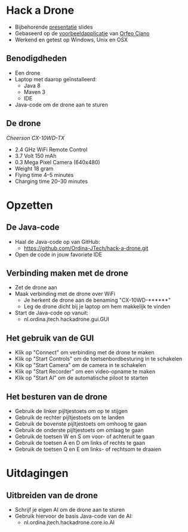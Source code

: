 # Hack a Drone

- Bijbehorende [presentatie] slides
- Gebaseerd op de [voorbeeldapplicatie] van [Orfeo Ciano]
- Werkend en getest op Windows, Unix en OSX


## Benodigdheden

- Een drone
- Laptop met daarop geïnstalleerd:
  - Java 8
  - Maven 3
  - IDE
- Java-code om de drone aan te sturen


## De drone

*Cheerson CX-10WD-TX*

- 2.4 GHz WiFi Remote Control
- 3.7 Volt 150 mAh
- 0.3 Mega Pixel Camera (640x480)
- Weight 18 gram
- Flying time 4–5 minutes
- Charging time 20–30 minutes


# Opzetten

## De Java-code

- Haal de Java-code op van GitHub:
  - https://github.com/Ordina-JTech/hack-a-drone.git
- Open de code in jouw favoriete IDE


## Verbinding maken met de drone

- Zet de drone aan
- Maak verbinding met de drone over WiFi
  - Je herkent de drone aan de benaming "CX-10WD-******"
  - Leg de drone dicht bij je laptop om hem makkelijk te vinden
- Start de Java-code op vanuit:
  - nl.ordina.jtech.hackadrone.gui.GUI


## Het gebruik van de GUI
  
- Klik op "Connect" om verbinding met de drone te maken
- Klik op "Start Controls" om de toetsenbordbesturing in te schakelen
- Klik op "Start Camera" om de camera in te schakelen
- Klik op "Start Recorder" om een video-opname te maken
- Klik op "Start AI" om de automatische piloot te starten


## Het besturen van de drone

- Gebruik de linker pijltjestoets om op te stijgen
- Gebruik de rechter pijltjestoets om te landen
- Gebruik de bovenste pijltjestoets om omhoog te gaan
- Gebruik de onderste pijltjestoets om omlaag te gaan
- Gebruik de toetsen W en S om voor- of achteruit te gaan
- Gebruik de toetsen A en D om links of rechts te gaan
- Gebruik de toetsen Q en E om links- of rechtsom te draaien


# Uitdagingen

## Uitbreiden van de drone

- Schrijf je eigen AI om de drone aan te sturen
- Gebruik hiervoor de basis Java-code van de AI:
  - nl.ordina.jtech.hackadrone.core.io.AI


[presentatie]: https://ordina-jtech.github.io/hack-a-drone
[voorbeeldapplicatie]: https://github.com/Otacon/wifi_china_drone_controller
[Orfeo Ciano]: https://github.com/Otacon
